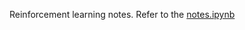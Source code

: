 Reinforcement learning notes. Refer to the [notes.ipynb](https://github.com/anilmarella/reinforcement_learning/blob/master/notes.ipynb)